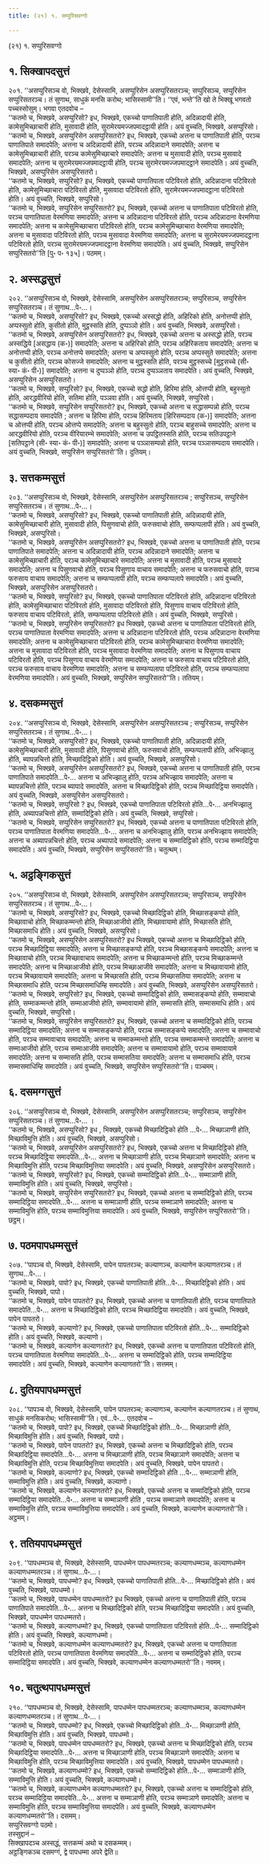 ```yaml
---
title: (२१) १. सप्पुरिसवग्गो

---
```

(२१) १. सप्पुरिसवग्गो  


## १. सिक्खापदसुत्तं

२०१. ‘‘असप्पुरिसञ्च वो, भिक्खवे, देसेस्सामि, असप्पुरिसेन असप्पुरिसतरञ्च; सप्पुरिसञ्च, सप्पुरिसेन सप्पुरिसतरञ्च। तं सुणाथ, साधुकं मनसि करोथ; भासिस्सामी’’ति। ‘‘एवं, भन्ते’’ति खो ते भिक्खू भगवतो पच्चस्सोसुम्। भगवा एतदवोच –  
‘‘कतमो च, भिक्खवे, असप्पुरिसो? इध, भिक्खवे, एकच्चो पाणातिपाती होति, अदिन्नादायी होति, कामेसुमिच्छाचारी होति, मुसावादी होति, सुरामेरयमज्जपमादट्ठायी होति। अयं वुच्चति, भिक्खवे, असप्पुरिसो।  
‘‘कतमो च, भिक्खवे, असप्पुरिसेन असप्पुरिसतरो? इध, भिक्खवे, एकच्चो अत्तना च पाणातिपाती होति, परञ्च पाणातिपाते समादपेति; अत्तना च अदिन्नादायी होति, परञ्च अदिन्नादाने समादपेति; अत्तना च कामेसुमिच्छाचारी होति, परञ्च कामेसुमिच्छाचारे समादपेति; अत्तना च मुसावादी होति, परञ्च मुसावादे समादपेति; अत्तना च सुरामेरयमज्जपमादट्ठायी होति, परञ्च सुरामेरयमज्जपमादट्ठाने समादपेति। अयं वुच्चति, भिक्खवे, असप्पुरिसेन असप्पुरिसतरो।  
‘‘कतमो च, भिक्खवे, सप्पुरिसो? इध, भिक्खवे, एकच्चो पाणातिपाता पटिविरतो होति, अदिन्नादाना पटिविरतो होति, कामेसुमिच्छाचारा पटिविरतो होति, मुसावादा पटिविरतो होति, सुरामेरयमज्जपमादट्ठाना पटिविरतो होति। अयं वुच्चति, भिक्खवे, सप्पुरिसो।  
‘‘कतमो च, भिक्खवे, सप्पुरिसेन सप्पुरिसतरो? इध, भिक्खवे, एकच्चो अत्तना च पाणातिपाता पटिविरतो होति, परञ्च पाणातिपाता वेरमणिया समादपेति; अत्तना च अदिन्नादाना पटिविरतो होति, परञ्च अदिन्नादाना वेरमणिया समादपेति; अत्तना च कामेसुमिच्छाचारा पटिविरतो होति, परञ्च कामेसुमिच्छाचारा वेरमणिया समादपेति; अत्तना च मुसावादा पटिविरतो होति, परञ्च मुसावादा वेरमणिया समादपेति; अत्तना च सुरामेरयमज्जपमादट्ठाना पटिविरतो होति, परञ्च सुरामेरयमज्जपमादट्ठाना वेरमणिया समादपेति। अयं वुच्चति, भिक्खवे, सप्पुरिसेन सप्पुरिसतरो’’ति [पु॰ प॰ १३५]। पठमम्।  


## २. अस्सद्धसुत्तं

२०२. ‘‘असप्पुरिसञ्च वो, भिक्खवे, देसेस्सामि, असप्पुरिसेन असप्पुरिसतरञ्च; सप्पुरिसञ्च, सप्पुरिसेन सप्पुरिसतरञ्च। तं सुणाथ…पे॰…।  
‘‘कतमो च, भिक्खवे, असप्पुरिसो? इध, भिक्खवे, एकच्चो अस्सद्धो होति, अहिरिको होति, अनोत्तप्पी होति, अप्पस्सुतो होति, कुसीतो होति, मुट्ठस्सति होति, दुप्पञ्ञो होति। अयं वुच्चति, भिक्खवे, असप्पुरिसो।  
‘‘कतमो च, भिक्खवे, असप्पुरिसेन असप्पुरिसतरो? इध, भिक्खवे, एकच्चो अत्तना च अस्सद्धो होति, परञ्च अस्सद्धिये [असद्धाय (क॰)] समादपेति; अत्तना च अहिरिको होति, परञ्च अहिरिकताय समादपेति; अत्तना च अनोत्तप्पी होति, परञ्च अनोत्तप्पे समादपेति; अत्तना च अप्पस्सुतो होति, परञ्च अप्पस्सुते समादपेति; अत्तना च कुसीतो होति, परञ्च कोसज्जे समादपेति; अत्तना च मुट्ठस्सति होति, परञ्च मुट्ठस्सच्चे [मुट्ठसच्चे (सी॰ स्या॰ कं॰ पी॰)] समादपेति; अत्तना च दुप्पञ्ञो होति, परञ्च दुप्पञ्ञताय समादपेति। अयं वुच्चति, भिक्खवे, असप्पुरिसेन असप्पुरिसतरो।  
‘‘कतमो च, भिक्खवे, सप्पुरिसो? इध, भिक्खवे, एकच्चो सद्धो होति, हिरिमा होति, ओत्तप्पी होति, बहुस्सुतो होति, आरद्धवीरियो होति, सतिमा होति, पञ्ञवा होति। अयं वुच्चति, भिक्खवे, सप्पुरिसो।  
‘‘कतमो च, भिक्खवे, सप्पुरिसेन सप्पुरिसतरो? इध, भिक्खवे, एकच्चो अत्तना च सद्धासम्पन्नो होति, परञ्च सद्धासम्पदाय समादपेति ; अत्तना च हिरिमा होति, परञ्च हिरिमताय [हिरिसम्पदाय (क॰)] समादपेति; अत्तना च ओत्तप्पी होति, परञ्च ओत्तप्पे समादपेति; अत्तना च बहुस्सुतो होति, परञ्च बाहुसच्चे समादपेति; अत्तना च आरद्धवीरियो होति, परञ्च वीरियारम्भे समादपेति; अत्तना च उपट्ठितस्सति होति, परञ्च सतिउपट्ठाने [सतिपट्ठाने (सी॰ स्या॰ कं॰ पी॰)] समादपेति; अत्तना च पञ्ञासम्पन्नो होति, परञ्च पञ्ञासम्पदाय समादपेति। अयं वुच्चति, भिक्खवे, सप्पुरिसेन सप्पुरिसतरो’’ति। दुतियम्।  


## ३. सत्तकम्मसुत्तं

२०३. ‘‘असप्पुरिसञ्च वो, भिक्खवे, देसेस्सामि, असप्पुरिसेन असप्पुरिसतरञ्च ; सप्पुरिसञ्च, सप्पुरिसेन सप्पुरिसतरञ्च। तं सुणाथ…पे॰…।  
‘‘कतमो च, भिक्खवे, असप्पुरिसो? इध, भिक्खवे, एकच्चो पाणातिपाती होति, अदिन्नादायी होति, कामेसुमिच्छाचारी होति, मुसावादी होति, पिसुणवाचो होति, फरुसवाचो होति, सम्फप्पलापी होति। अयं वुच्चति, भिक्खवे, असप्पुरिसो।  
‘‘कतमो च, भिक्खवे, असप्पुरिसेन असप्पुरिसतरो? इध, भिक्खवे, एकच्चो अत्तना च पाणातिपाती होति, परञ्च पाणातिपाते समादपेति; अत्तना च अदिन्नादायी होति, परञ्च अदिन्नादाने समादपेति; अत्तना च कामेसुमिच्छाचारी होति, परञ्च कामेसुमिच्छाचारे समादपेति; अत्तना च मुसावादी होति, परञ्च मुसावादे समादपेति; अत्तना च पिसुणवाचो होति, परञ्च पिसुणाय वाचाय समादपेति; अत्तना च फरुसवाचो होति, परञ्च फरुसाय वाचाय समादपेति; अत्तना च सम्फप्पलापी होति, परञ्च सम्फप्पलापे समादपेति। अयं वुच्चति, भिक्खवे, असप्पुरिसेन असप्पुरिसतरो।  
‘‘कतमो च, भिक्खवे, सप्पुरिसो? इध, भिक्खवे, एकच्चो पाणातिपाता पटिविरतो होति, अदिन्नादाना पटिविरतो होति, कामेसुमिच्छाचारा पटिविरतो होति, मुसावादा पटिविरतो होति, पिसुणाय वाचाय पटिविरतो होति, फरुसाय वाचाय पटिविरतो, होति, सम्फप्पलापा पटिविरतो होति। अयं वुच्चति, भिक्खवे, सप्पुरिसो।  
‘‘कतमो च, भिक्खवे, सप्पुरिसेन सप्पुरिसतरो? इध भिक्खवे, एकच्चो अत्तना च पाणातिपाता पटिविरतो होति, परञ्च पाणातिपाता वेरमणिया समादपेति; अत्तना च अदिन्नादाना पटिविरतो होति, परञ्च अदिन्नादाना वेरमणिया समादपेति; अत्तना च कामेसुमिच्छाचारा पटिविरतो होति, परञ्च कामेसुमिच्छाचारा वेरमणिया समादपेति; अत्तना च मुसावादा पटिविरतो होति, परञ्च मुसावादा वेरमणिया समादपेति; अत्तना च पिसुणाय वाचाय पटिविरतो होति, परञ्च पिसुणाय वाचाय वेरमणिया समादपेति; अत्तना च फरुसाय वाचाय पटिविरतो होति, परञ्च फरुसाय वाचाय वेरमणिया समादपेति; अत्तना च सम्फप्पलापा पटिविरतो होति, परञ्च सम्फप्पलापा वेरमणिया समादपेति। अयं वुच्चति, भिक्खवे, सप्पुरिसेन सप्पुरिसतरो’’ति। ततियम्।  


## ४. दसकम्मसुत्तं

२०४. ‘‘असप्पुरिसञ्च वो, भिक्खवे, देसेस्सामि, असप्पुरिसेन असप्पुरिसतरञ्च ; सप्पुरिसञ्च, सप्पुरिसेन सप्पुरिसतरञ्च। तं सुणाथ…पे॰…।  
‘‘कतमो च, भिक्खवे, असप्पुरिसो? इध, भिक्खवे, एकच्चो पाणातिपाती होति, अदिन्नादायी होति, कामेसुमिच्छाचारी होति, मुसावादी होति, पिसुणवाचो होति, फरुसवाचो होति, सम्फप्पलापी होति, अभिज्झालु होति, ब्यापन्नचित्तो होति, मिच्छादिट्ठिको होति। अयं वुच्चति, भिक्खवे, असप्पुरिसो।  
‘‘कतमो च, भिक्खवे, असप्पुरिसेन असप्पुरिसतरो? इध, भिक्खवे, एकच्चो अत्तना च पाणातिपाती होति, परञ्च पाणातिपाते समादपेति…पे॰… अत्तना च अभिज्झालु होति, परञ्च अभिज्झाय समादपेति; अत्तना च ब्यापन्नचित्तो होति, परञ्च ब्यापादे समादपेति, अत्तना च मिच्छादिट्ठिको होति, परञ्च मिच्छादिट्ठिया समादपेति। अयं वुच्चति, भिक्खवे, असप्पुरिसेन असप्पुरिसतरो।  
‘‘कतमो च, भिक्खवे, सप्पुरिसो ? इध, भिक्खवे, एकच्चो पाणातिपाता पटिविरतो होति…पे॰… अनभिज्झालु होति, अब्यापन्नचित्तो होति, सम्मादिट्ठिको होति। अयं वुच्चति, भिक्खवे, सप्पुरिसो।  
‘‘कतमो च, भिक्खवे, सप्पुरिसेन सप्पुरिसतरो? इध, भिक्खवे, एकच्चो अत्तना च पाणातिपाता पटिविरतो होति, परञ्च पाणातिपाता वेरमणिया समादपेति…पे॰… अत्तना च अनभिज्झालु होति, परञ्च अनभिज्झाय समादपेति; अत्तना च अब्यापन्नचित्तो होति, परञ्च अब्यापादे समादपेति; अत्तना च सम्मादिट्ठिको होति, परञ्च सम्मादिट्ठिया समादपेति। अयं वुच्चति, भिक्खवे, सप्पुरिसेन सप्पुरिसतरो’’ति। चतुत्थम्।  


## ५. अट्ठङ्गिकसुत्तं

२०५. ‘‘असप्पुरिसञ्च वो, भिक्खवे, देसेस्सामि, असप्पुरिसेन असप्पुरिसतरञ्च; सप्पुरिसञ्च, सप्पुरिसेन सप्पुरिसतरञ्च। तं सुणाथ…पे॰…।  
‘‘कतमो च, भिक्खवे, असप्पुरिसो? इध, भिक्खवे, एकच्चो मिच्छादिट्ठिको होति, मिच्छासङ्कप्पो होति, मिच्छावाचो होति, मिच्छाकम्मन्तो होति, मिच्छाआजीवो होति, मिच्छावायामो होति, मिच्छासति होति, मिच्छासमाधि होति। अयं वुच्चति, भिक्खवे, असप्पुरिसो।  
‘‘कतमो च, भिक्खवे, असप्पुरिसेन असप्पुरिसतरो? इध भिक्खवे, एकच्चो अत्तना च मिच्छादिट्ठिको होति, परञ्च मिच्छादिट्ठिया समादपेति; अत्तना च मिच्छासङ्कप्पो होति, परञ्च मिच्छासङ्कप्पे समादपेति; अत्तना च मिच्छावाचो होति, परञ्च मिच्छावाचाय समादपेति; अत्तना च मिच्छाकम्मन्तो होति, परञ्च मिच्छाकम्मन्ते समादपेति; अत्तना च मिच्छाआजीवो होति, परञ्च मिच्छाआजीवे समादपेति; अत्तना च मिच्छावायामो होति, परञ्च मिच्छावायामे समादपेति; अत्तना च मिच्छासति होति, परञ्च मिच्छासतिया समादपेति; अत्तना च मिच्छासमाधि होति, परञ्च मिच्छासमाधिम्हि समादपेति। अयं वुच्चति, भिक्खवे, असप्पुरिसेन असप्पुरिसतरो।  
‘‘कतमो च, भिक्खवे, सप्पुरिसो? इध, भिक्खवे, एकच्चो सम्मादिट्ठिको होति, सम्मासङ्कप्पो होति, सम्मावाचो होति, सम्माकम्मन्तो होति, सम्माआजीवो होति, सम्मावायामो होति, सम्मासति होति, सम्मासमाधि होति। अयं वुच्चति, भिक्खवे, सप्पुरिसो।  
‘‘कतमो च, भिक्खवे, सप्पुरिसेन सप्पुरिसतरो? इध, भिक्खवे, एकच्चो अत्तना च सम्मादिट्ठिको होति, परञ्च सम्मादिट्ठिया समादपेति; अत्तना च सम्मासङ्कप्पो होति, परञ्च सम्मासङ्कप्पे समादपेति; अत्तना च सम्मावाचो होति, परञ्च सम्मावाचाय समादपेति; अत्तना च सम्माकम्मन्तो होति, परञ्च सम्माकम्मन्ते समादपेति; अत्तना च सम्माआजीवो होति, परञ्च सम्माआजीवे समादपेति; अत्तना च सम्मावायामो होति, परञ्च सम्मावायामे समादपेति; अत्तना च सम्मासति होति, परञ्च सम्मासतिया समादपेति; अत्तना च सम्मासमाधि होति, परञ्च सम्मासमाधिम्हि समादपेति। अयं वुच्चति, भिक्खवे, सप्पुरिसेन सप्पुरिसतरो’’ति। पञ्चमम्।  


## ६. दसमग्गसुत्तं

२०६. ‘‘असप्पुरिसञ्च वो, भिक्खवे, देसेस्सामि, असप्पुरिसेन असप्पुरिसतरञ्च; सप्पुरिसञ्च, सप्पुरिसेन सप्पुरिसतरञ्च। तं सुणाथ…पे॰… ।  
‘‘कतमो च, भिक्खवे, असप्पुरिसो? इध , भिक्खवे, एकच्चो मिच्छादिट्ठिको होति …पे॰… मिच्छाञाणी होति, मिच्छाविमुत्ति होति। अयं वुच्चति, भिक्खवे, असप्पुरिसो।  
‘‘कतमो च, भिक्खवे, असप्पुरिसेन असप्पुरिसतरो? इध, भिक्खवे, एकच्चो अत्तना च मिच्छादिट्ठिको होति, परञ्च मिच्छादिट्ठिया समादपेति…पे॰… अत्तना च मिच्छाञाणी होति, परञ्च मिच्छाञाणे समादपेति; अत्तना च मिच्छाविमुत्ति होति, परञ्च मिच्छाविमुत्तिया समादपेति। अयं वुच्चति, भिक्खवे, असप्पुरिसेन असप्पुरिसतरो।  
‘‘कतमो च, भिक्खवे, सप्पुरिसो? इध, भिक्खवे, एकच्चो सम्मादिट्ठिको होति…पे॰… सम्माञाणी होति, सम्माविमुत्ति होति। अयं वुच्चति, भिक्खवे, सप्पुरिसो।  
‘‘कतमो च, भिक्खवे, सप्पुरिसेन सप्पुरिसतरो? इध, भिक्खवे, एकच्चो अत्तना च सम्मादिट्ठिको होति, परञ्च सम्मादिट्ठिया समादपेति…पे॰… अत्तना च सम्माञाणी होति, परञ्च सम्माञाणे समादपेति; अत्तना च सम्माविमुत्ति होति, परञ्च सम्माविमुत्तिया समादपेति। अयं वुच्चति, भिक्खवे, सप्पुरिसेन सप्पुरिसतरो’’ति। छट्ठम्।  


## ७. पठमपापधम्मसुत्तं

२०७. ‘‘पापञ्च वो, भिक्खवे, देसेस्सामि, पापेन पापतरञ्च; कल्याणञ्च, कल्याणेन कल्याणतरञ्च। तं सुणाथ…पे॰…।  
‘‘कतमो च, भिक्खवे, पापो? इध, भिक्खवे, एकच्चो पाणातिपाती होति…पे॰… मिच्छादिट्ठिको होति। अयं वुच्चति, भिक्खवे, पापो।  
‘‘कतमो च, भिक्खवे, पापेन पापतरो? इध, भिक्खवे, एकच्चो अत्तना च पाणातिपाती होति, परञ्च पाणातिपाते समादपेति…पे॰… अत्तना च मिच्छादिट्ठिको होति, परञ्च मिच्छादिट्ठिया समादपेति। अयं वुच्चति, भिक्खवे, पापेन पापतरो।  
‘‘कतमो च, भिक्खवे, कल्याणो? इध, भिक्खवे, एकच्चो पाणातिपाता पटिविरतो होति…पे॰… सम्मादिट्ठिको होति। अयं वुच्चति, भिक्खवे, कल्याणो।  
‘‘कतमो च, भिक्खवे, कल्याणेन कल्याणतरो? इध, भिक्खवे, एकच्चो अत्तना च पाणातिपाता पटिविरतो होति, परञ्च पाणातिपाता वेरमणिया समादपेति…पे॰… अत्तना च सम्मादिट्ठिको होति, परञ्च सम्मादिट्ठिया समादपेति। अयं वुच्चति, भिक्खवे, कल्याणेन कल्याणतरो’’ति। सत्तमम्।  


## ८. दुतियपापधम्मसुत्तं

२०८. ‘‘पापञ्च वो, भिक्खवे, देसेस्सामि, पापेन पापतरञ्च; कल्याणञ्च, कल्याणेन कल्याणतरञ्च। तं सुणाथ, साधुकं मनसिकरोथ; भासिस्सामी’’ति। एवं…पे॰… एतदवोच –  
‘‘कतमो च, भिक्खवे, पापो? इध, भिक्खवे, एकच्चो मिच्छादिट्ठिको होति…पे॰… मिच्छाञाणी होति, मिच्छाविमुत्ति होति। अयं वुच्चति, भिक्खवे, पापो।  
‘‘कतमो च, भिक्खवे, पापेन पापतरो? इध, भिक्खवे, एकच्चो अत्तना च मिच्छादिट्ठिको होति, परञ्च मिच्छादिट्ठिया समादपेति…पे॰… अत्तना च मिच्छाञाणी होति, परञ्च मिच्छाञाणे समादपेति; अत्तना च मिच्छाविमुत्ति होति, परञ्च मिच्छाविमुत्तिया समादपेति। अयं वुच्चति, भिक्खवे, पापेन पापतरो।  
‘‘कतमो च, भिक्खवे, कल्याणो? इध, भिक्खवे, एकच्चो सम्मादिट्ठिको होति …पे॰… सम्माञाणी होति, सम्माविमुत्ति होति। अयं वुच्चति, भिक्खवे, कल्याणो।  
‘‘कतमो च, भिक्खवे, कल्याणेन कल्याणतरो? इध, भिक्खवे, एकच्चो अत्तना च सम्मादिट्ठिको होति, परञ्च सम्मादिट्ठिया समादपेति…पे॰… अत्तना च सम्माञाणी होति , परञ्च सम्माञाणे समादपेति; अत्तना च सम्माविमुत्ति होति, परञ्च सम्माविमुत्तिया समादपेति। अयं वुच्चति, भिक्खवे, कल्याणेन कल्याणतरो’’ति। अट्ठमम्।  


## ९. ततियपापधम्मसुत्तं

२०९. ‘‘पापधम्मञ्च वो, भिक्खवे, देसेस्सामि, पापधम्मेन पापधम्मतरञ्च; कल्याणधम्मञ्च, कल्याणधम्मेन कल्याणधम्मतरञ्च। तं सुणाथ…पे॰…।  
‘‘कतमो च, भिक्खवे, पापधम्मो? इध, भिक्खवे, एकच्चो पाणातिपाती होति…पे॰… मिच्छादिट्ठिको होति। अयं वुच्चति, भिक्खवे, पापधम्मो।  
‘‘कतमो च, भिक्खवे, पापधम्मेन पापधम्मतरो? इध भिक्खवे, एकच्चो अत्तना च पाणातिपाती होति, परञ्च पाणातिपाते समादपेति…पे॰… अत्तना च मिच्छादिट्ठिको होति, परञ्च मिच्छादिट्ठिया समादपेति। अयं वुच्चति, भिक्खवे, पापधम्मेन पापधम्मतरो।  
‘‘कतमो च, भिक्खवे, कल्याणधम्मो? इध, भिक्खवे, एकच्चो पाणातिपाता पटिविरतो होति…पे॰… सम्मादिट्ठिको होति। अयं वुच्चति, भिक्खवे, कल्याणधम्मो।  
‘‘कतमो च, भिक्खवे, कल्याणधम्मेन कल्याणधम्मतरो? इध, भिक्खवे, एकच्चो अत्तना च पाणातिपाता पटिविरतो होति, परञ्च पाणातिपाता वेरमणिया समादपेति…पे॰… अत्तना च सम्मादिट्ठिको होति, परञ्च सम्मादिट्ठिया समादपेति। अयं वुच्चति, भिक्खवे, कल्याणधम्मेन कल्याणधम्मतरो’’ति। नवमम्।  


## १०. चतुत्थपापधम्मसुत्तं

२१०. ‘‘पापधम्मञ्च वो, भिक्खवे, देसेस्सामि, पापधम्मेन पापधम्मतरञ्च; कल्याणधम्मञ्च, कल्याणधम्मेन कल्याणधम्मतरञ्च। तं सुणाथ…पे॰…।  
‘‘कतमो च, भिक्खवे, पापधम्मो? इध, भिक्खवे, एकच्चो मिच्छादिट्ठिको होति…पे॰… मिच्छाञाणी होति, मिच्छाविमुत्ति होति। अयं वुच्चति, भिक्खवे, पापधम्मो।  
‘‘कतमो च, भिक्खवे, पापधम्मेन पापधम्मतरो? इध, भिक्खवे, एकच्चो अत्तना च मिच्छादिट्ठिको होति, परञ्च मिच्छादिट्ठिया समादपेति…पे॰… अत्तना च मिच्छाञाणी होति, परञ्च मिच्छाञाणे समादपेति; अत्तना च मिच्छाविमुत्ति होति, परञ्च मिच्छाविमुत्तिया समादपेति। अयं वुच्चति, भिक्खवे, पापधम्मेन पापधम्मतरो।  
‘‘कतमो च, भिक्खवे, कल्याणधम्मो? इध, भिक्खवे, एकच्चो सम्मादिट्ठिको होति…पे॰… सम्माञाणी होति, सम्माविमुत्ति होति। अयं वुच्चति, भिक्खवे, कल्याणधम्मो।  
‘‘कतमो च, भिक्खवे, कल्याणधम्मेन कल्याणधम्मतरो? इध, भिक्खवे, एकच्चो अत्तना च सम्मादिट्ठिको होति, परञ्च सम्मादिट्ठिया समादपेति…पे॰… अत्तना च सम्माञाणी होति, परञ्च सम्माञाणे समादपेति; अत्तना च सम्माविमुत्ति होति, परञ्च सम्माविमुत्तिया समादपेति। अयं वुच्चति, भिक्खवे, कल्याणधम्मेन कल्याणधम्मतरो’’ति। दसमम्।  
सप्पुरिसवग्गो पठमो।  
तस्सुद्दानं –  
सिक्खापदञ्च अस्सद्धं, सत्तकम्मं अथो च दसकम्मम्।  
अट्ठङ्गिकञ्च दसमग्गं, द्वे पापधम्मा अपरे द्वेति॥  